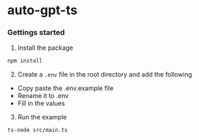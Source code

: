 # auto-gpt-ts

### Gettings started

1. Install the package

```bash
npm install
```

2. Create a `.env` file in the root directory and add the following

- Copy paste the .env.example file 
- Rename it to .env
- Fill in the values

3. Run the example

```bash
ts-node src/main.ts
```
